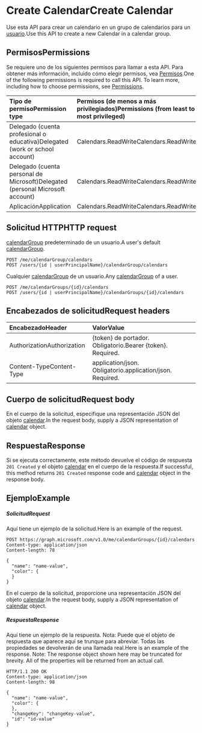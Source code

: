 # <a name="create-calendar"></a><span data-ttu-id="543ee-101">Create Calendar</span><span class="sxs-lookup"><span data-stu-id="543ee-101">Create Calendar</span></span>

<span data-ttu-id="543ee-102">Use esta API para crear un calendario en un grupo de calendarios para un [usuario](../resources/user.md).</span><span class="sxs-lookup"><span data-stu-id="543ee-102">Use this API to create a new Calendar in a calendar group.</span></span> 
## <a name="permissions"></a><span data-ttu-id="543ee-103">Permisos</span><span class="sxs-lookup"><span data-stu-id="543ee-103">Permissions</span></span>
<span data-ttu-id="543ee-p101">Se requiere uno de los siguientes permisos para llamar a esta API. Para obtener más información, incluido cómo elegir permisos, vea [Permisos](../../../concepts/permissions_reference.md).</span><span class="sxs-lookup"><span data-stu-id="543ee-p101">One of the following permissions is required to call this API. To learn more, including how to choose permissions, see [Permissions](../../../concepts/permissions_reference.md).</span></span>

|<span data-ttu-id="543ee-106">Tipo de permiso</span><span class="sxs-lookup"><span data-stu-id="543ee-106">Permission type</span></span>      | <span data-ttu-id="543ee-107">Permisos (de menos a más privilegiados)</span><span class="sxs-lookup"><span data-stu-id="543ee-107">Permissions (from least to most privileged)</span></span>              |
|:--------------------|:---------------------------------------------------------|
|<span data-ttu-id="543ee-108">Delegado (cuenta profesional o educativa)</span><span class="sxs-lookup"><span data-stu-id="543ee-108">Delegated (work or school account)</span></span> | <span data-ttu-id="543ee-109">Calendars.ReadWrite</span><span class="sxs-lookup"><span data-stu-id="543ee-109">Calendars.ReadWrite</span></span>    |
|<span data-ttu-id="543ee-110">Delegado (cuenta personal de Microsoft)</span><span class="sxs-lookup"><span data-stu-id="543ee-110">Delegated (personal Microsoft account)</span></span> | <span data-ttu-id="543ee-111">Calendars.ReadWrite</span><span class="sxs-lookup"><span data-stu-id="543ee-111">Calendars.ReadWrite</span></span>    |
|<span data-ttu-id="543ee-112">Aplicación</span><span class="sxs-lookup"><span data-stu-id="543ee-112">Application</span></span> | <span data-ttu-id="543ee-113">Calendars.ReadWrite</span><span class="sxs-lookup"><span data-stu-id="543ee-113">Calendars.ReadWrite</span></span> |

## <a name="http-request"></a><span data-ttu-id="543ee-114">Solicitud HTTP</span><span class="sxs-lookup"><span data-stu-id="543ee-114">HTTP request</span></span>
<!-- { "blockType": "ignored" } -->
<span data-ttu-id="543ee-115">[calendarGroup](../resources/calendargroup.md) predeterminado de un usuario.</span><span class="sxs-lookup"><span data-stu-id="543ee-115">A user's default [calendarGroup](../resources/calendargroup.md).</span></span>
```http
POST /me/calendarGroup/calendars
POST /users/{id | userPrincipalName}/calendarGroup/calendars
```
<span data-ttu-id="543ee-116">Cualquier [calendarGroup](../resources/calendargroup.md) de un usuario.</span><span class="sxs-lookup"><span data-stu-id="543ee-116">Any [calendarGroup](../resources/calendargroup.md) of a user.</span></span>
```http
POST /me/calendarGroups/{id}/calendars
POST /users/{id | userPrincipalName}/calendarGroups/{id}/calendars
```
## <a name="request-headers"></a><span data-ttu-id="543ee-117">Encabezados de solicitud</span><span class="sxs-lookup"><span data-stu-id="543ee-117">Request headers</span></span>
| <span data-ttu-id="543ee-118">Encabezado</span><span class="sxs-lookup"><span data-stu-id="543ee-118">Header</span></span>       | <span data-ttu-id="543ee-119">Valor</span><span class="sxs-lookup"><span data-stu-id="543ee-119">Value</span></span> |
|:---------------|:--------|
| <span data-ttu-id="543ee-120">Authorization</span><span class="sxs-lookup"><span data-stu-id="543ee-120">Authorization</span></span>  | <span data-ttu-id="543ee-p102">{token} de portador. Obligatorio.</span><span class="sxs-lookup"><span data-stu-id="543ee-p102">Bearer {token}. Required.</span></span>  |
| <span data-ttu-id="543ee-123">Content-Type</span><span class="sxs-lookup"><span data-stu-id="543ee-123">Content-Type</span></span>  | <span data-ttu-id="543ee-p103">application/json. Obligatorio.</span><span class="sxs-lookup"><span data-stu-id="543ee-p103">application/json. Required.</span></span>  |

## <a name="request-body"></a><span data-ttu-id="543ee-126">Cuerpo de solicitud</span><span class="sxs-lookup"><span data-stu-id="543ee-126">Request body</span></span>
<span data-ttu-id="543ee-127">En el cuerpo de la solicitud, especifique una representación JSON del objeto [calendar](../resources/calendar.md).</span><span class="sxs-lookup"><span data-stu-id="543ee-127">In the request body, supply a JSON representation of [calendar](../resources/calendar.md) object.</span></span>

## <a name="response"></a><span data-ttu-id="543ee-128">Respuesta</span><span class="sxs-lookup"><span data-stu-id="543ee-128">Response</span></span>

<span data-ttu-id="543ee-129">Si se ejecuta correctamente, este método devuelve el código de respuesta `201 Created` y el objeto [calendar](../resources/calendar.md) en el cuerpo de la respuesta.</span><span class="sxs-lookup"><span data-stu-id="543ee-129">If successful, this method returns `201 Created` response code and [calendar](../resources/calendar.md) object in the response body.</span></span>

## <a name="example"></a><span data-ttu-id="543ee-130">Ejemplo</span><span class="sxs-lookup"><span data-stu-id="543ee-130">Example</span></span>
##### <a name="request"></a><span data-ttu-id="543ee-131">Solicitud</span><span class="sxs-lookup"><span data-stu-id="543ee-131">Request</span></span>
<span data-ttu-id="543ee-132">Aquí tiene un ejemplo de la solicitud.</span><span class="sxs-lookup"><span data-stu-id="543ee-132">Here is an example of the request.</span></span>
<!-- {
  "blockType": "request",
  "name": "create_calendar_from_calendargroup"
}-->
```http
POST https://graph.microsoft.com/v1.0/me/calendarGroups/{id}/calendars
Content-type: application/json
Content-length: 78

{
  "name": "name-value",
  "color": {
  }
}
```
<span data-ttu-id="543ee-133">En el cuerpo de la solicitud, proporcione una representación JSON del objeto [calendar](../resources/calendar.md).</span><span class="sxs-lookup"><span data-stu-id="543ee-133">In the request body, supply a JSON representation of [calendar](../resources/calendar.md) object.</span></span>
##### <a name="response"></a><span data-ttu-id="543ee-134">Respuesta</span><span class="sxs-lookup"><span data-stu-id="543ee-134">Response</span></span>
<span data-ttu-id="543ee-p104">Aquí tiene un ejemplo de la respuesta. Nota: Puede que el objeto de respuesta que aparece aquí se trunque para abreviar. Todas las propiedades se devolverán de una llamada real.</span><span class="sxs-lookup"><span data-stu-id="543ee-p104">Here is an example of the response. Note: The response object shown here may be truncated for brevity. All of the properties will be returned from an actual call.</span></span>
<!-- {
  "blockType": "response",
  "truncated": true,
  "@odata.type": "microsoft.graph.calendar"
} -->
```http
HTTP/1.1 200 OK
Content-type: application/json
Content-length: 98

{
  "name": "name-value",
  "color": {
  },
  "changeKey": "changeKey-value",
  "id": "id-value"
}
```

<!-- uuid: 8fcb5dbc-d5aa-4681-8e31-b001d5168d79
2015-10-25 14:57:30 UTC -->
<!-- {
  "type": "#page.annotation",
  "description": "Create Calendar",
  "keywords": "",
  "section": "documentation",
  "tocPath": ""
}-->
